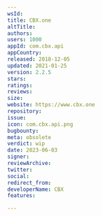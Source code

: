 ```yaml
---
wsId: 
title: CBX.one
altTitle: 
authors: 
users: 1000
appId: com.cbx.api
appCountry: 
released: 2018-12-05
updated: 2021-01-25
version: 2.2.5
stars: 
ratings: 
reviews: 
size: 
website: https://www.cbx.one
repository: 
issue: 
icon: com.cbx.api.png
bugbounty: 
meta: obsolete
verdict: wip
date: 2023-06-03
signer: 
reviewArchive: 
twitter: 
social: 
redirect_from: 
developerName: CBX
features: 

---
```



